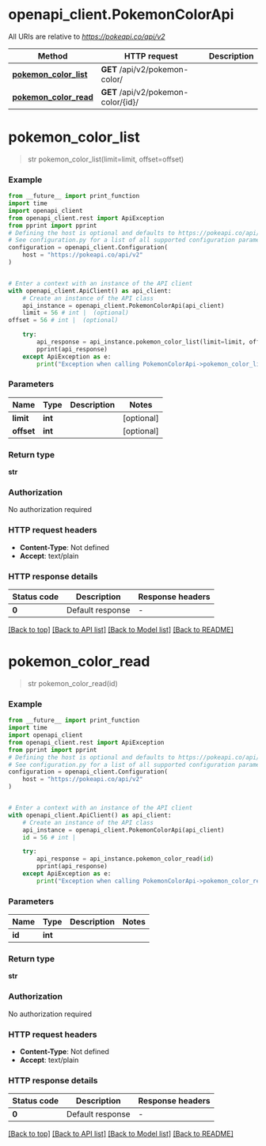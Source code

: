 # openapi_client.PokemonColorApi

All URIs are relative to *https://pokeapi.co/api/v2*

Method | HTTP request | Description
------------- | ------------- | -------------
[**pokemon_color_list**](PokemonColorApi.md#pokemon_color_list) | **GET** /api/v2/pokemon-color/ | 
[**pokemon_color_read**](PokemonColorApi.md#pokemon_color_read) | **GET** /api/v2/pokemon-color/{id}/ | 


# **pokemon_color_list**
> str pokemon_color_list(limit=limit, offset=offset)



### Example

```python
from __future__ import print_function
import time
import openapi_client
from openapi_client.rest import ApiException
from pprint import pprint
# Defining the host is optional and defaults to https://pokeapi.co/api/v2
# See configuration.py for a list of all supported configuration parameters.
configuration = openapi_client.Configuration(
    host = "https://pokeapi.co/api/v2"
)


# Enter a context with an instance of the API client
with openapi_client.ApiClient() as api_client:
    # Create an instance of the API class
    api_instance = openapi_client.PokemonColorApi(api_client)
    limit = 56 # int |  (optional)
offset = 56 # int |  (optional)

    try:
        api_response = api_instance.pokemon_color_list(limit=limit, offset=offset)
        pprint(api_response)
    except ApiException as e:
        print("Exception when calling PokemonColorApi->pokemon_color_list: %s\n" % e)
```

### Parameters

Name | Type | Description  | Notes
------------- | ------------- | ------------- | -------------
 **limit** | **int**|  | [optional] 
 **offset** | **int**|  | [optional] 

### Return type

**str**

### Authorization

No authorization required

### HTTP request headers

 - **Content-Type**: Not defined
 - **Accept**: text/plain

### HTTP response details
| Status code | Description | Response headers |
|-------------|-------------|------------------|
**0** | Default response |  -  |

[[Back to top]](#) [[Back to API list]](../README.md#documentation-for-api-endpoints) [[Back to Model list]](../README.md#documentation-for-models) [[Back to README]](../README.md)

# **pokemon_color_read**
> str pokemon_color_read(id)



### Example

```python
from __future__ import print_function
import time
import openapi_client
from openapi_client.rest import ApiException
from pprint import pprint
# Defining the host is optional and defaults to https://pokeapi.co/api/v2
# See configuration.py for a list of all supported configuration parameters.
configuration = openapi_client.Configuration(
    host = "https://pokeapi.co/api/v2"
)


# Enter a context with an instance of the API client
with openapi_client.ApiClient() as api_client:
    # Create an instance of the API class
    api_instance = openapi_client.PokemonColorApi(api_client)
    id = 56 # int | 

    try:
        api_response = api_instance.pokemon_color_read(id)
        pprint(api_response)
    except ApiException as e:
        print("Exception when calling PokemonColorApi->pokemon_color_read: %s\n" % e)
```

### Parameters

Name | Type | Description  | Notes
------------- | ------------- | ------------- | -------------
 **id** | **int**|  | 

### Return type

**str**

### Authorization

No authorization required

### HTTP request headers

 - **Content-Type**: Not defined
 - **Accept**: text/plain

### HTTP response details
| Status code | Description | Response headers |
|-------------|-------------|------------------|
**0** | Default response |  -  |

[[Back to top]](#) [[Back to API list]](../README.md#documentation-for-api-endpoints) [[Back to Model list]](../README.md#documentation-for-models) [[Back to README]](../README.md)

